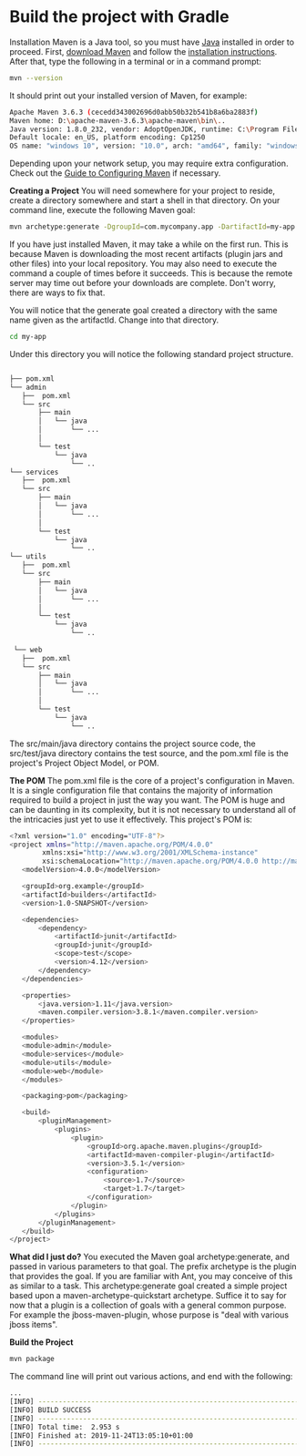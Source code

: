 # Build the project with Gradle

Installation
Maven is a Java tool, so you must have [Java](https://www.oracle.com/technetwork/java/javase/downloads/index.html) installed in order to proceed.
First, [download Maven](https://maven.apache.org/download.html) and follow the [installation instructions](https://maven.apache.org/install.html). 
After that, type the following in a terminal or in a command prompt:
```sh
mvn --version
 ```
It should print out your installed version of Maven, for example:

```sh
Apache Maven 3.6.3 (cecedd343002696d0abb50b32b541b8a6ba2883f)
Maven home: D:\apache-maven-3.6.3\apache-maven\bin\..
Java version: 1.8.0_232, vendor: AdoptOpenJDK, runtime: C:\Program Files\AdoptOpenJDK\jdk-8.0.232.09-hotspot\jre
Default locale: en_US, platform encoding: Cp1250
OS name: "windows 10", version: "10.0", arch: "amd64", family: "windows"
```
Depending upon your network setup, you may require extra configuration. Check out the [Guide to Configuring Maven](https://maven.apache.org/guides/mini/guide-configuring-maven.html) if necessary.

**Creating a Project**
You will need somewhere for your project to reside, create a directory somewhere and start a shell in that directory. On your command line, execute the following Maven goal:
```sh
mvn archetype:generate -DgroupId=com.mycompany.app -DartifactId=my-app -DarchetypeArtifactId=maven-archetype-quickstart -DarchetypeVersion=1.4 -DinteractiveMode=false
```
If you have just installed Maven, it may take a while on the first run. This is because Maven is downloading the most recent artifacts (plugin jars and other files) into your local repository. You may also need to execute the command a couple of times before it succeeds. This is because the remote server may time out before your downloads are complete. Don't worry, there are ways to fix that.

You will notice that the generate goal created a directory with the same name given as the artifactId. Change into that directory.
```sh
cd my-app
```
Under this directory you will notice the following standard project structure.
    
 ```sh

├── pom.xml
└── admin
    ├──  pom.xml
    └── src
        ├── main
        │   └── java 
        │       └── ...
        │           
        └── test
            └── java 
                └── ..
 └── services
    ├──  pom.xml
    └── src
        ├── main
        │   └── java 
        │       └── ...
        │           
        └── test
            └── java 
                └── .. 
 └── utils
    ├──  pom.xml
    └── src
        ├── main
        │   └── java 
        │       └── ...
        │           
        └── test
            └── java 
                └── ..   
                
  └── web
    ├──  pom.xml 
    └── src
        ├── main
        │   └── java 
        │       └── ...
        │           
        └── test
            └── java 
                └── ..     
 ```             
The src/main/java directory contains the project source code, the src/test/java directory contains the test source, and the pom.xml file is the project's Project Object Model, or POM.

**The POM**
The pom.xml file is the core of a project's configuration in Maven. It is a single configuration file that contains the majority of information required to build a project in just the way you want. The POM is huge and can be daunting in its complexity, but it is not necessary to understand all of the intricacies just yet to use it effectively. This project's POM is:

 ```sh
<?xml version="1.0" encoding="UTF-8"?>
<project xmlns="http://maven.apache.org/POM/4.0.0"
         xmlns:xsi="http://www.w3.org/2001/XMLSchema-instance"
         xsi:schemaLocation="http://maven.apache.org/POM/4.0.0 http://maven.apache.org/xsd/maven-4.0.0.xsd">
    <modelVersion>4.0.0</modelVersion>

    <groupId>org.example</groupId>
    <artifactId>builders</artifactId>
    <version>1.0-SNAPSHOT</version>

    <dependencies>
        <dependency>
            <artifactId>junit</artifactId>
            <groupId>junit</groupId>
            <scope>test</scope>
            <version>4.12</version>
        </dependency>
    </dependencies>

    <properties>
        <java.version>1.11</java.version>
        <maven.compiler.version>3.8.1</maven.compiler.version>
    </properties>

    <modules>
    <module>admin</module>
    <module>services</module>
    <module>utils</module>
    <module>web</module>
    </modules>

    <packaging>pom</packaging>

    <build>
        <pluginManagement>
            <plugins>
                <plugin>
                    <groupId>org.apache.maven.plugins</groupId>
                    <artifactId>maven-compiler-plugin</artifactId>
                    <version>3.5.1</version>
                    <configuration>
                        <source>1.7</source>
                        <target>1.7</target>
                    </configuration>
                </plugin>
            </plugins>
        </pluginManagement>
    </build>
</project>
 ```  
 
**What did I just do?**
You executed the Maven goal archetype:generate, and passed in various parameters to that goal. The prefix archetype is the plugin that provides the goal. If you are familiar with Ant, you may conceive of this as similar to a task. This archetype:generate goal created a simple project based upon a maven-archetype-quickstart archetype. Suffice it to say for now that a plugin is a collection of goals with a general common purpose. For example the jboss-maven-plugin, whose purpose is "deal with various jboss items".

**Build the Project**
 ```sh
mvn package
 ```
 The command line will print out various actions, and end with the following:
 ```sh
 ...
[INFO] ------------------------------------------------------------------------
[INFO] BUILD SUCCESS
[INFO] ------------------------------------------------------------------------
[INFO] Total time:  2.953 s
[INFO] Finished at: 2019-11-24T13:05:10+01:00
[INFO] -------------------------------------------------------------------

 ```
